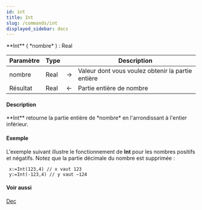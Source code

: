 ```yaml
---
id: int
title: Int
slug: /commands/int
displayed_sidebar: docs
---
```


<!--REF #_command_.Int.Syntax-->**Int** ( *nombre* ) : Real<!-- END REF-->
<!--REF #_command_.Int.Params-->
| Paramètre | Type |  | Description |
| --- | --- | --- | --- |
| nombre | Real | &#8594;  | Valeur dont vous voulez obtenir la partie entière |
| Résultat | Real | &#8592; | Partie entière de nombre |

<!-- END REF-->

#### Description 

<!--REF #_command_.Int.Summary-->**Int** retourne la partie entière de *nombre* en l'arrondissant à l'entier inférieur.<!-- END REF-->

#### Exemple 

L'exemple suivant illustre le fonctionnement de **Int** pour les nombres positifs et négatifs. Notez que la partie décimale du nombre est supprimée :

```4d
 x:=Int(123,4) // x vaut 123
 y:=Int(-123,4) // y vaut –124
```

#### Voir aussi 

[Dec](dec.md)  